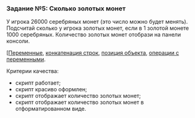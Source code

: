 ### Задание №5: Сколько золотых монет

У игрока 26000 серебряных монет (это число можно будет менять). Подсчитай сколько у игрока золотых монет, если в 1 золотой монете 1000 серебряных. Количество золотых монет отобрази на панели консоли.

[[Переменные](https://github.com/UniumGames/Lessons/tree/master/09#Переменные), [конкатенация строк](https://github.com/UniumGames/Lessons/tree/master/09#Конкатенация-строк), [позиция объекта](https://github.com/UniumGames/Lessons/tree/master/09#Позиция-объекта), [операции с переменными](https://github.com/UniumGames/Lessons/tree/master/09#Операции-с-переменными).

Критерии качества:

- скрипт работает;
- скрипт красиво оформлен;
- скрипт отображает количество золотых монет;
- скрипт отображает количество золотых монет в отформатированном виде.